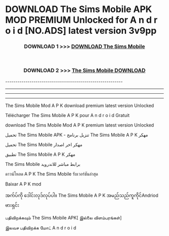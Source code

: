 # DOWNLOAD The Sims Mobile  APK MOD PREMIUM Unlocked for A n d r o i d [NO.ADS] latest version 3v9pp 



<div align="center">

<h3>DOWNLOAD 1 >>> <a href="https://getmod2.web.app/?judul=The Sims Mobile ">DOWNLOAD The Sims Mobile </a></h3><br>

<h3>DOWNLOAD 2 >>> <a href="https://getmod2.web.app/?judul=The Sims Mobile ">The Sims Mobile  DOWNLOAD </a></h3>

</div>
----------------------------------------------------------

----------------------------------------------------------

----------------------------------------------------------

----------------------------------------------------------

The Sims Mobile  Mod A P K download premium latest version Unlocked

Télécharger The Sims Mobile  A P K pour A n d r o i d Gratuit

download The Sims Mobile  Mod A P K premium latest version Unlocked

تحميل The Sims Mobile  APK - تنزيل برنامج The Sims Mobile  A P K مهكر

تحميل The Sims Mobile  مهكر اخر اصدار

تطبيق The Sims Mobile  A P K مهكر

The Sims Mobile  برابط مباشر للاندرويد

ดาวน์โหลด A P K The Sims Mobile  รับเวอร์ชันล่าสุด

Baixar A P K mod

အက်ပ်ကို ဒေါင်းလုဒ်လုပ်ပါ။ The Sims Mobile  A P K အမည်သည်ကူကိုင်Andriod ဗားရှင်း

பதிவிறக்கவும் The Sims Mobile  APK[ இல்லை விளம்பரங்கள்] 
 
இலவச பதிவிறக்க மோட் A n d r o i d



